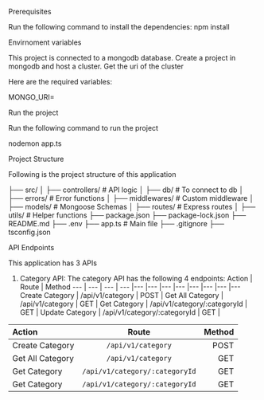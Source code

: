 Prerequisites

Run the following command to install the dependencies:
npm install

Envirnoment variables

This project is connected to a mongodb database. Create a project in mongodb and host a cluster. Get the uri of the cluster

Here are the required variables:

MONGO_URI=

Run the project

Run the following command to run the project

nodemon app.ts

Project Structure

Following is the project structure of this application

├── src/
│   ├── controllers/    # API logic
│   ├── db/             # To connect to db
│   ├── errors/         # Error functions
│   ├── middlewares/    # Custom middleware
│   ├── models/         # Mongoose Schemas
│   ├── routes/         # Express routes
│   ├── utils/          # Helper functions
├── package.json
├── package-lock.json
├── README.md
├── .env
├── app.ts              # Main file
├── .gitignore
├── tsconfig.json

API Endpoints

This application has 3 APIs

1. Category API:
The category API has the following 4 endpoints:
Action | Route | Method
--- | --- | --- | --- |--- |--- |--- |--- |--- |--- |--- |---
Create Category | /api/v1/category | POST |
Get All Category | /api/v1/category | GET |
Get Category | /api/v1/category/:categoryId | GET |
Update Category | /api/v1/category/:categoryId | GET |

| Action |  Route  | Method |
|:-----|:--------:|------:|
| Create Category   | `/api/v1/category` | POST |
| Get All Category   |  `/api/v1/category`  |   GET |
| Get Category   | `/api/v1/category/:categoryId` |    GET |
| Get Category   | `/api/v1/category/:categoryId` |    GET |
